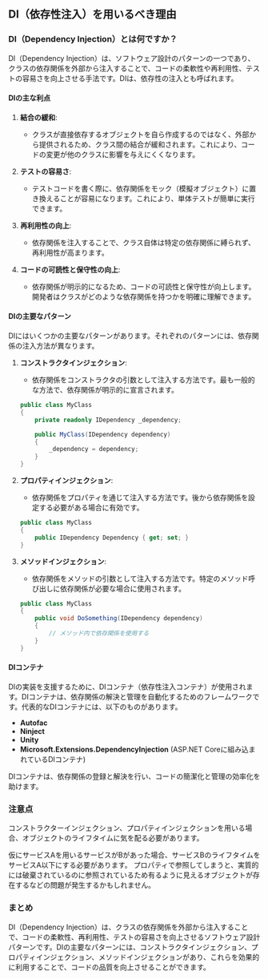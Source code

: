 ## DI（依存性注入）を用いるべき理由

### DI（Dependency Injection）とは何ですか？

DI（Dependency Injection）は、ソフトウェア設計のパターンの一つであり、クラスの依存関係を外部から注入することで、コードの柔軟性や再利用性、テストの容易さを向上させる手法です。DIは、依存性の注入とも呼ばれます。

#### DIの主な利点

1. **結合の緩和**:
    - クラスが直接依存するオブジェクトを自ら作成するのではなく、外部から提供されるため、クラス間の結合が緩和されます。これにより、コードの変更が他のクラスに影響を与えにくくなります。

1. **テストの容易さ**:
    - テストコードを書く際に、依存関係をモック（模擬オブジェクト）に置き換えることが容易になります。これにより、単体テストが簡単に実行できます。

1. **再利用性の向上**:
    - 依存関係を注入することで、クラス自体は特定の依存関係に縛られず、再利用性が高まります。

1. **コードの可読性と保守性の向上**:
    - 依存関係が明示的になるため、コードの可読性と保守性が向上します。開発者はクラスがどのような依存関係を持つかを明確に理解できます。

#### DIの主要なパターン

DIにはいくつかの主要なパターンがあります。それぞれのパターンには、依存関係の注入方法が異なります。

1. **コンストラクタインジェクション**:
    - 依存関係をコンストラクタの引数として注入する方法です。最も一般的な方法で、依存関係が明示的に宣言されます。
    ```csharp
    public class MyClass
    {
        private readonly IDependency _dependency;

        public MyClass(IDependency dependency)
        {
            _dependency = dependency;
        }
    }
    ```

1. **プロパティインジェクション**:
    - 依存関係をプロパティを通じて注入する方法です。後から依存関係を設定する必要がある場合に有効です。
    ```csharp
    public class MyClass
    {
        public IDependency Dependency { get; set; }
    }
    ```

1. **メソッドインジェクション**:
    - 依存関係をメソッドの引数として注入する方法です。特定のメソッド呼び出しに依存関係が必要な場合に使用されます。
    ```csharp
    public class MyClass
    {
        public void DoSomething(IDependency dependency)
        {
            // メソッド内で依存関係を使用する
        }
    }
    ```

#### DIコンテナ

DIの実装を支援するために、DIコンテナ（依存性注入コンテナ）が使用されます。DIコンテナは、依存関係の解決と管理を自動化するためのフレームワークです。代表的なDIコンテナには、以下のものがあります。

- **Autofac**
- **Ninject**
- **Unity**
- **Microsoft.Extensions.DependencyInjection** (ASP.NET Coreに組み込まれているDIコンテナ)

DIコンテナは、依存関係の登録と解決を行い、コードの簡潔化と管理の効率化を助けます。

### 注意点

コンストラクターインジェクション、プロパティインジェクションを用いる場合、オブジェクトのライフタイムに気を配る必要があります。

仮にサービスAを用いるサービスがBがあった場合、サービスBのライフタイムをサービスA以下にする必要があります。
プロパティで参照してしまうと、実質的には破棄されているのに参照されているため有るように見えるオブジェクトが存在するなどの問題が発生するかもしれません。

### まとめ

DI（Dependency Injection）は、クラスの依存関係を外部から注入することで、コードの柔軟性、再利用性、テストの容易さを向上させるソフトウェア設計パターンです。DIの主要なパターンには、コンストラクタインジェクション、プロパティインジェクション、メソッドインジェクションがあり、これらを効果的に利用することで、コードの品質を向上させることができます。
